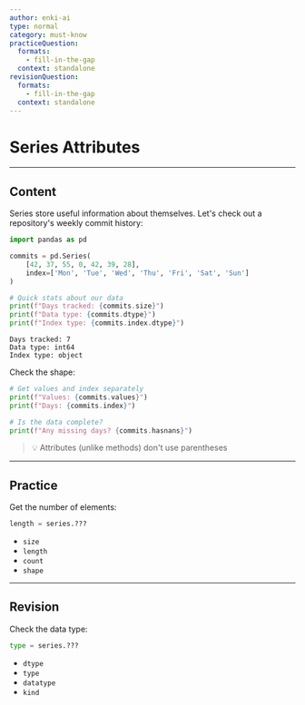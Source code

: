 ```yaml
---
author: enki-ai
type: normal
category: must-know
practiceQuestion:
  formats:
    - fill-in-the-gap
  context: standalone
revisionQuestion:
  formats:
    - fill-in-the-gap
  context: standalone
---
```


# Series Attributes

---

## Content

Series store useful information about themselves. Let's check out a repository's weekly commit history:

```python
import pandas as pd

commits = pd.Series(
    [42, 37, 55, 0, 42, 39, 28],
    index=['Mon', 'Tue', 'Wed', 'Thu', 'Fri', 'Sat', 'Sun']
)

# Quick stats about our data
print(f"Days tracked: {commits.size}")
print(f"Data type: {commits.dtype}")
print(f"Index type: {commits.index.dtype}")
```
```
Days tracked: 7
Data type: int64
Index type: object
```

Check the shape:
```python
# Get values and index separately
print(f"Values: {commits.values}")
print(f"Days: {commits.index}")

# Is the data complete?
print(f"Any missing days? {commits.hasnans}")
```

> 💡 Attributes (unlike methods) don't use parentheses

---

## Practice

Get the number of elements:

```python
length = series.???
```

- `size`
- `length`
- `count`
- `shape`

---

## Revision

Check the data type:

```python
type = series.???
```

- `dtype`
- `type`
- `datatype`
- `kind` 